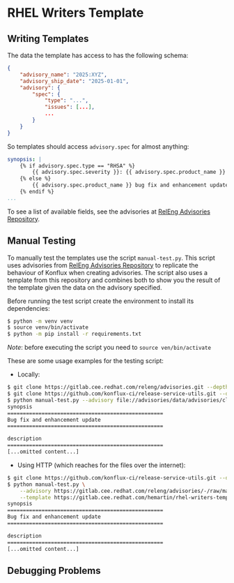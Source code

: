 # RHEL Writers Template

## Writing Templates

The data the template has access to has the following schema:

```json
{
    "advisory_name": "2025:XYZ",
    "advisory_ship_date": "2025-01-01",
    "advisory": {
        "spec": {
            "type": "...",
            "issues": [...],
            ...
        }
    }
}
```

So templates should access `advisory.spec` for almost anything:

```yaml
synopsis: |
    {% if advisory.spec.type == "RHSA" %}
        {{ advisory.spec.severity }}: {{ advisory.spec.product_name }} security update
    {% else %}
        {{ advisory.spec.product_name }} bug fix and enhancement update
    {% endif %}
...
```

To see a list of available fields, see the advisories at
[RelEng Advisories Repository](https://gitlab.cee.redhat.com/releng/advisories).


## Manual Testing
To manually test the templates use the script `manual-test.py`. This script uses advisories from
[RelEng Advisories Repository](https://gitlab.cee.redhat.com/releng/advisories)
to replicate the behaviour of Konflux when creating advisories. The script also uses a
template from this repository and combines both to show you the result of the template
given the data on the advisory specified.

Before running the test script create the environment to install its dependencies:

```bash
$ python -m venv venv
$ source venv/bin/activate
$ python -m pip install -r requirements.txt
```

*Note*: before executing the script you need to `source ven/bin/activate`

These are some usage examples for the testing script:

* Locally:

```bash
$ git clone https://gitlab.cee.redhat.com/releng/advisories.git --depth=1
$ git clone https://github.com/konflux-ci/release-service-utils.git --depth=1
$ python manual-test.py --advisory file://advisories/data/advisories/cluster-observabilit-tenant/2025/1609/advisory.yaml --template file://default/rhea.yaml
synopsis
==================================================
Bug fix and enhancement update
==================================================

description
==================================================
[...omitted content...]
```

* Using HTTP (which reaches for the files over the internet):

```bash
$ git clone https://github.com/konflux-ci/release-service-utils.git --depth=1
$ python manual-test.py \
    --advisory https://gitlab.cee.redhat.com/releng/advisories/-/raw/main/data/advisories/cluster-observabilit-tenant/2025/1609/advisory.yaml \
    --template https://gitlab.cee.redhat.com/hemartin/rhel-writers-templates/-/raw/main/default/rhea.yaml
synopsis
==================================================
Bug fix and enhancement update
==================================================

description
==================================================
[...omitted content...]
```

## Debugging Problems
